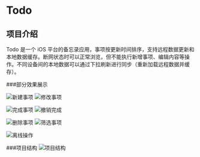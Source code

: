 # Todo
## 项目介绍
Todo 是一个 iOS 平台的备忘录应用，事项按更新时间排序，支持远程数据更新和本地数据缓存。断网状态时可以正常浏览，但不能执行新增事项、编辑内容等操作。不同设备间的本地数据可以通过下拉刷新进行同步（重新加载远程数据并缓存）。

###部分效果展示

![新建事项](https://github.com/sheepy1/Todo/raw/master/Gif/create_item.gif)&nbsp;![修改事项](https://github.com/sheepy1/Todo/raw/master/Gif/update_item.gif)&nbsp;

![完成事项](https://github.com/sheepy1/Todo/raw/master/Gif/finish_item.gif)&nbsp;![撤销完成](https://github.com/sheepy1/Todo/raw/master/Gif/revert_item.gif)&nbsp;

![删除事项](https://github.com/sheepy1/Todo/raw/master/Gif/delete_item.gif)&nbsp;![筛选事项](https://github.com/sheepy1/Todo/raw/master/Gif/select_item_status.gif)&nbsp;

![离线操作](https://github.com/sheepy1/Todo/raw/master/Gif/local_finish.gif)&nbsp;

###项目结构
![项目结构](https://github.com/sheepy1/Todo/raw/master/Gif/project_struct.png)
